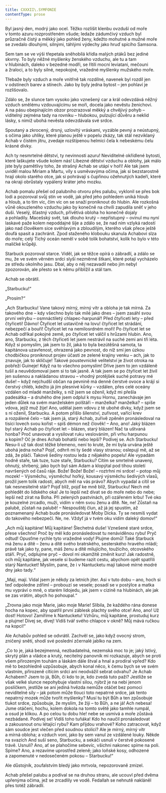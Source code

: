 ```yaml
---
title: CXXXII\.SYMFONIE
contentType: prose
---
```


<section>

Byl jasný den, modrý jako ocel. Těžko rozlišit klenbu ovzduší od moře v tomto azuru rozprostřeném všude; ledaže zádumčivý vzduch byl průzračně čistý a měkký jako pohled ženy, kdežto mohutné a mužné moře se zvedalo dlouhými, silnými, táhlými výdechy jako hruď spícího Samsona.

Sem tam se ve výši třepetala sněhobílá křídla malých ptáků bez jediné skvrny. To byly něžné myšlenky ženského vzduchu, ale tu a tam v hlubinách, daleko v bezedné modři, se řítili mocní leviatani, mečouni a žraloci, a to byly silné, nepokojné, vražedné myšlenky mužského moře.

Třebaže byly vzduch a moře vnitřně tak rozdílné, navenek byl rozdíl jen v odstínech barev a stínech. Jako by byly jedna bytost – jen pohlaví je rozlišovalo.

Zdálo se, že slunce tam vysoko jako vznešený car a král odevzdává něžný vzduch smělému vzdouvajícímu se moři, docela jako nevěstu ženichovi. A na pásu obepínajícím obzor prozrazoval měkký a chvějivý pohyb – viditelný zejména tady na rovníku – hlubokou, pulzující důvěru a neklid lásky, s nimiž ubohá nevěsta odevzdávala své srdce.

Spoutaný a zkrocený, drsný, uzlovitý vráskami, vyzáble pevný a neústupný, s očima jako uhlíky, které planou ještě v popelu zkázy, tak stál nezviklaný Achab v čistém jitru, zvedaje rozštípenou helmici čela k nebeskému čelu krásné dívky.

Ach ty nesmrtelné dětství, ty nevinnosti azuru! Neviditelné okřídlené bytosti, které laškujete všude kolem nás! Líbezné dětství vzduchu a oblohy, jak málo jste byly pamětlivy toho, že strašný Achab se utápí v hoři! Ale tak jsem uviděl malou Miriam a Martu, víly s usměvavýma očima, jak si bezstarostně hrají okolo starého otce, jak si pohrávají s čupřinou ožehnutých kadeří, které na okraji obrůstaly vypálený kráter jeho mozku.

Achab pomalu přešel od palubního otvoru přes palubu, vyklonil se přes bok lodi a pozoroval svůj stín ve vodě, jak před jeho pohledem uniká hloub a hloub, a to tím víc, čím víc on se snaží proniknout do hlubin. Ale rozkošná vůně okouzleného vzduchu jako by konečně na chvíli zapudila sněť v jeho duši. Veselý, šťastný vzduch, přívětivá obloha ho konečně dojaly a pohladily. Macešský svět, tak dlouho krutý – nepřístupný – ovinul mu nyní laskavé paže kolem nepoddajné šíje a zdálo se, že nad ním vzlyká radostí jako nad člověkem sice svéhlavým a zbloudilým, kterého však přece ještě doufá spasit a zachránit. Zpod staženého klobouku skanula Achabovi slza do moře; celý Tichý oceán neměl v sobě tolik bohatství, kolik ho bylo v této maličké krůpěji.

Starbuck pozoroval starce. Viděl, jak se těžce opírá o zábradlí, a zdálo se mu, že ve svém věrném srdci slyší nezměrné štkaní, které potají vycházelo ze středu okolního jasu. Dbal, aby o něj nezavadil nebo jím nebyl zpozorován, ale přesto se k němu přiblížil a stál tam.

Achab se obrátil.

„Starbucku!“

„Prosím?“

„Ach Starbucku! Vane takový mírný, mírný vítr a obloha je tak mírná. Za takového dne – kdy všechno bylo tak milé jako dnes – jsem zasáhl svou první velrybu – osmnáctiletý chlapec-harpunář! Před čtyřiceti lety – před čtyřiceti! Dávno! Čtyřicet let ustavičně na lovu! čtyřicet let strádání, nebezpečí a bouří! Čtyřicet let na nemilosrdném moři! Po čtyřicet let se Achab odříkal pokojné země, po čtyřicet let válčil s hrůzami hlubin. Ano, ano, Starbucku, z těch čtyřiceti let jsem nestrávil na suché zemi ani tři léta. Když si pomyslím, jak jsem to žil, jaká to byla bezútěšná samota, ta kapitánova uzavřenost, ohrazená jako pevnost, do níž smí jen úzkou chodbičkou proniknout projev účasti ze zelené krajiny venku – ach, jak to znavuje, jak to skličuje! Takové poustevnické velitelství je život otroka na pobřeží Guineje! Když na to všechno pomyslím! Dříve jsem to jen vzdáleně tušil a neuvědomoval jsem si to tak jasně. A tak jsem se po čtyřicet let živil jen sušenou a nakládanou stravou – vhodný protějšek suché potravy mé duše! – když nejchudší občan na pevnině má denně čerstvé ovoce a krájí si čerstvý chléb, kdežto já jím plesnivé kůrky – vzdálen, přes celé oceány vzdálen od mladé manželky, s níž jsem se oženil, když mi přešla padesátka – a druhého dne jsem odplul k mysu Hornu, zanechávaje jen jeden důlek na svém manželském polštáři – manželka? manželka? – spíše vdova, jejíž muž žije! Ano, udělal jsem vdovu z té ubohé dívky, když jsem se s ní oženil, Starbucku. A potom přišlo šílenství, zuřivost, vařící krev a rozpálené čelo – tak jsem já, starý Achab, zuřivě zpěněn pronásledoval na tisíci lovech svou kořist – spíš démon než člověk! – Ano, ano! Jaký blázen byl starý Achab po čtyřicet let – blázen, starý blázen! Nač ta uštvaná honba? Proč unavovat a vysilovat ruku veslováním, při vrhu harpunou a kopím? Oč je dnes Achab bohatší nebo lepší? Podívej se. Ach Starbucku! Nesu-li už tak dost těžké břemeno, není to kruté, že mi byla urvána ještě ubohá jedna noha? Pojď, odhrň mi ty šedé vlasy stranou; oslepují mě, až se zdá, že pláči. Takové šediny rostou leda z nějakého popelu! Ale vypadám hodně staře, tak tuze, tuze staře, Starbucku? Cítím se smrtelně unavený, ohnutý, shrbený, jako bych byl sám Adam a klopýtal pod tíhou století navršených od časů ráje. Bože! Bože! Bože! – roztrhni mi srdce! – potop můj mozek! – Výsměchu, výsměchu! hořký, kousavý výsměchu šedivých vlasů, prožil jsem tolik radosti, abych měl na vás právo? Abych vypadal a cítil se tak nesnesitelně stár? Pojď blíž, pojď ke mně blíž, Starbucku! Nech mě pohledět do lidského oka! Je to lepší než dívat se do moře nebo do nebe; lepší než zírat na Boha. Při zelených pastvinách, při ozářeném krbu! Tvé oko je kouzelné zrcadlo, muži, vidím v něm svou ženu a dítě. Ne, ne! Zůstaň na palubě, zůstaň na palubě! – Nespouštěj člun, až já jej spustím, až poznamenaný Achab bude pronásledovat Moby Dicka. Ty se nesmíš vydat do takového nebezpečí. Ne, ne. Vždyť já v tvém oku vidím daleký domov!“

„Ach můj kapitáne! Můj kapitáne! Šlechetná duše! Vznešené staré srdce, přese všechno! Proč by měl kdo pronásledovat tu nenáviděnou rybu! Pryč odtud! Opusťme rychle tyto vražedné vody! Plujme domů! Také Starbuck má ženu a dítě – ženu a dítě svého bratrského, sesterského hravého mládí; právě tak jako ty, pane, máš ženu a dítě milujícího, toužícího, otcovského stáří. Pryč, odplujme pryč – dovol mi okamžitě změnit kurz! Jak radostně, och můj kapitáne, jak vesele si budeme razit cestu, abychom opět spatřili starý Nantucket! Myslím, pane, že i v Nantucketu mají takové mírné modré dny jako tady.“

„Mají, mají. Vídal jsem je někdy za letních jiter. Asi v tuto dobu – ano, hoch si teď odpoledne zdříml – probouzí se vesele; posadí se v postýlce a matka mu vypráví o mně, o starém lidojedu, jak jsem v cizině na hlubinách, ale jak se zas vrátím, abych ho pohoupal.“

„Zrovna jako moje Marie, jako moje Marie! Slíbila, že každého rána donese hocha na kopec, aby spatřil první záblesk plachty svého otce! Ano, ano! Už dost! Hotovo! Zamíříme k Nantucketu! Vzhůru, můj kapitáne, prostuduj kurz a plujme! Dívej se, dívej! Vidíš tvář svého chlapce v okně? Můj mává ručkou na kopci!“

Ale Achabův pohled se odvrátil. Zachvěl se, jako když ovocný strom, zničený snětí, shodí své poslední zčernalé jablko na zem.

„Co to je, jaká bezejmenná, nezbadatelná, nezemská moc to je; jaký lstivý, skrytý plán a vládce a krutý, necitelný panovník mi rozkazuje, abych se proti všem přirozeným touhám a láskám dále štval a hnal a prodíral vpřed? Kdo mě to bezohledně uzpůsobuje, abych konal něco, k čemu bych se ve svém vlastním, přirozeně cítícím srdci ani neodvážil sebrat odvahu? Je Achab Achabem? Jsem to já, Bůh, či kdo to je, kdo zvedá tuto paži? Jestliže se však velké slunce nepohybuje vlastní silou, nýbrž je na nebi jenom poslíčkem, jestliže se ani jediná hvězda nemůže otáčet bez pomoci neviditelné síly – jak potom může tlouci toto nepatrné srdce, jak tento nepatrný mozek může tvořit myšlenky? Musí tu být Bůh a ten způsobuje tlukot srdce, způsobuje, že myslím, že žiji – to Bůh, a ne já! Ach nebesa! Jsme otáčeni, hochu, kolem dokola na tomto světě jako tamhle rumpál, a osud je klikou. A po celou tu dobu hle! nebe se usmívá a moře zůstává nezbádané. Podívej se! Vidíš toho tuňáka! Kdo ho naučil pronásledovat a zakousnout onu létající rybu? Kam přijdou vrahové? Koho zatracovat, když sám soudce jest vlečen před soudnou stolici? Ale je mírný, mírný vítr a mírná obloha; a vzduch voní, jako by sem vanul ze vzdálené louky. Někde na svazích And suší seno, Starbucku, a sekáči usnuli v čerstvě pokosené trávě. Usnuli? Ano, ať se plahočíme sebevíc, všichni nakonec spíme na poli. Spíme? Ano, a rezavíme uprostřed zeleně; jako loňské kosy, odhozené a zapomenuté v nedosečeném pokosu – Starbucku!“

Ale důstojník, zoufalstvím bledý jako mrtvola, nepozorovaně zmizel.

Achab přešel palubu a podíval se na druhou stranu, ale ucouvl před dvěma upřenýma očima, jež se zrcadlily ve vodě. Fedallah se nehnutě nakláněl přes totéž zábradlí.

</section>
